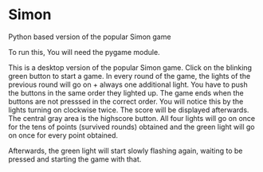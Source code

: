 # Simon
Python based version of the popular Simon game

To run this, You will need the pygame module. 

This is a desktop version of the popular Simon game. 
Click on the blinking green button to start a game. 
In every round of the game, the lights of the previous round will go on +
always one additional light. You have to push the buttons in the same order they lighted up. 
The game ends when the buttons are not presssed in the correct order. 
You will notice this by the lights turning on clockwise twice.
The score will be displayed afterwards.
The central gray area is the highscore button.
All four lights will go on once for the tens of points (survived rounds) obtained
and the green light will go on once for every point obtained.

Afterwards, the green light will start slowly flashing again, 
waiting to be pressed and starting the game with that.
